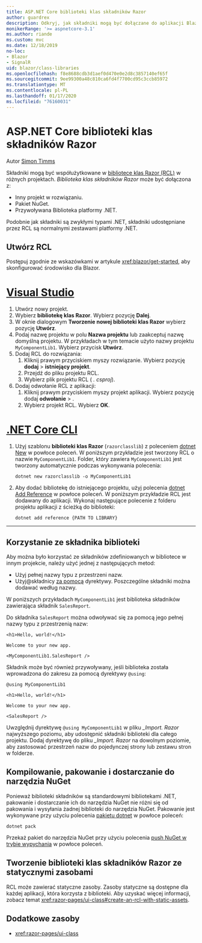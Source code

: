 ```yaml
---
title: ASP.NET Core biblioteki klas składników Razor
author: guardrex
description: Odkryj, jak składniki mogą być dołączane do aplikacji Blazor z zewnętrznej biblioteki składników.
monikerRange: '>= aspnetcore-3.1'
ms.author: riande
ms.custom: mvc
ms.date: 12/18/2019
no-loc:
- Blazor
- SignalR
uid: blazor/class-libraries
ms.openlocfilehash: f8e8688cdb3d1aef0d470e0e2d8c3857140ef65f
ms.sourcegitcommit: 9ee99300a48c810ca6fd4f7700cd95c3ccb85972
ms.translationtype: MT
ms.contentlocale: pl-PL
ms.lasthandoff: 01/17/2020
ms.locfileid: "76160031"
---
```

# <a name="aspnet-core-razor-components-class-libraries"></a>ASP.NET Core biblioteki klas składników Razor

Autor [Simon Timms](https://github.com/stimms)

Składniki mogą być współużytkowane w [bibliotece klas Razor (RCL)](xref:razor-pages/ui-class) w różnych projektach. *Biblioteka klas składników Razor* może być dołączona z:

* Inny projekt w rozwiązaniu.
* Pakiet NuGet.
* Przywoływana Biblioteka platformy .NET.

Podobnie jak składniki są zwykłymi typami .NET, składniki udostępniane przez RCL są normalnymi zestawami platformy .NET.

## <a name="create-an-rcl"></a>Utwórz RCL

Postępuj zgodnie ze wskazówkami w artykule <xref:blazor/get-started>, aby skonfigurować środowisko dla Blazor.

# <a name="visual-studiotabvisual-studio"></a>[Visual Studio](#tab/visual-studio)

1. Utwórz nowy projekt.
1. Wybierz **bibliotekę klas Razor**. Wybierz pozycję **Dalej**.
1. W oknie dialogowym **Tworzenie nowej biblioteki klas Razor** wybierz pozycję **Utwórz**.
1. Podaj nazwę projektu w polu **Nazwa projektu** lub zaakceptuj nazwę domyślną projektu. W przykładach w tym temacie użyto nazwy projektu `MyComponentLib1`. Wybierz przycisk **Utwórz**.
1. Dodaj RCL do rozwiązania:
   1. Kliknij prawym przyciskiem myszy rozwiązanie. Wybierz pozycję **dodaj** > **istniejący projekt**.
   1. Przejdź do pliku projektu RCL.
   1. Wybierz plik projektu RCL ( *. csproj*).
1. Dodaj odwołanie RCL z aplikacji:
   1. Kliknij prawym przyciskiem myszy projekt aplikacji. Wybierz pozycję dodaj **odwołanie** > .
   1. Wybierz projekt RCL. Wybierz **OK**.

# <a name="net-core-clitabnetcore-cli"></a>[.NET Core CLI](#tab/netcore-cli)

1. Użyj szablonu **biblioteki klas Razor** (`razorclasslib`) z poleceniem [dotnet New](/dotnet/core/tools/dotnet-new) w powłoce poleceń. W poniższym przykładzie jest tworzony RCL o nazwie `MyComponentLib1`. Folder, który zawiera `MyComponentLib1` jest tworzony automatycznie podczas wykonywania polecenia:

   ```dotnetcli
   dotnet new razorclasslib -o MyComponentLib1
   ```

1. Aby dodać bibliotekę do istniejącego projektu, użyj polecenia [dotnet Add Reference](/dotnet/core/tools/dotnet-add-reference) w powłoce poleceń. W poniższym przykładzie RCL jest dodawany do aplikacji. Wykonaj następujące polecenie z folderu projektu aplikacji z ścieżką do biblioteki:

   ```dotnetcli
   dotnet add reference {PATH TO LIBRARY}
   ```

---

## <a name="consume-a-library-component"></a>Korzystanie ze składnika biblioteki

Aby można było korzystać ze składników zdefiniowanych w bibliotece w innym projekcie, należy użyć jednej z następujących metod:

* Użyj pełnej nazwy typu z przestrzeni nazw.
* Użyj\@składnicy [za pomocą](xref:mvc/views/razor#using) dyrektywy. Poszczególne składniki można dodawać według nazwy.

W poniższych przykładach `MyComponentLib1` jest biblioteka składników zawierająca składnik `SalesReport`.

Do składnika `SalesReport` można odwoływać się za pomocą jego pełnej nazwy typu z przestrzenią nazw:

```razor
<h1>Hello, world!</h1>

Welcome to your new app.

<MyComponentLib1.SalesReport />
```

Składnik może być również przywoływany, jeśli biblioteka została wprowadzona do zakresu za pomocą dyrektywy `@using`:

```razor
@using MyComponentLib1

<h1>Hello, world!</h1>

Welcome to your new app.

<SalesReport />
```

Uwzględnij dyrektywę `@using MyComponentLib1` w pliku *_Import. Razor* najwyższego poziomu, aby udostępnić składniki biblioteki dla całego projektu. Dodaj dyrektywę do pliku *_Import. Razor* na dowolnym poziomie, aby zastosować przestrzeń nazw do pojedynczej strony lub zestawu stron w folderze.

## <a name="build-pack-and-ship-to-nuget"></a>Kompilowanie, pakowanie i dostarczanie do narzędzia NuGet

Ponieważ biblioteki składników są standardowymi bibliotekami .NET, pakowanie i dostarczanie ich do narzędzia NuGet nie różni się od pakowania i wysyłania żadnej biblioteki do narzędzia NuGet. Pakowanie jest wykonywane przy użyciu polecenia [pakietu dotnet](/dotnet/core/tools/dotnet-pack) w powłoce poleceń:

```dotnetcli
dotnet pack
```

Przekaż pakiet do narzędzia NuGet przy użyciu polecenia [push NuGet w trybie wypychania](/dotnet/core/tools/dotnet-nuget-push) w powłoce poleceń.

## <a name="create-a-razor-components-class-library-with-static-assets"></a>Tworzenie biblioteki klas składników Razor ze statycznymi zasobami

RCL może zawierać statyczne zasoby. Zasoby statyczne są dostępne dla każdej aplikacji, która korzysta z biblioteki. Aby uzyskać więcej informacji, zobacz temat <xref:razor-pages/ui-class#create-an-rcl-with-static-assets>.

## <a name="additional-resources"></a>Dodatkowe zasoby

* <xref:razor-pages/ui-class>
